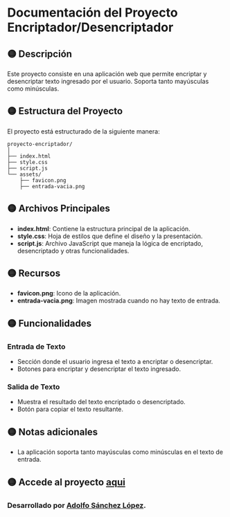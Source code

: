 # Documentación del Proyecto Encriptador/Desencriptador

## 🟡 Descripción
Este proyecto consiste en una aplicación web que permite encriptar y desencriptar texto ingresado por el usuario. Soporta tanto mayúsculas como minúsculas.

## 🟡 Estructura del Proyecto

El proyecto está estructurado de la siguiente manera:

```
proyecto-encriptador/
│
├── index.html
├── style.css
├── script.js
└── assets/
    ├── favicon.png
    ├── entrada-vacia.png
```

## 🟡 Archivos Principales
- **index.html**: Contiene la estructura principal de la aplicación.
- **style.css**: Hoja de estilos que define el diseño y la presentación.
- **script.js**: Archivo JavaScript que maneja la lógica de encriptado, desencriptado y otras funcionalidades.

## 🟡 Recursos
- **favicon.png**: Icono de la aplicación.
- **entrada-vacia.png**: Imagen mostrada cuando no hay texto de entrada.

## 🟡 Funcionalidades

### Entrada de Texto
- Sección donde el usuario ingresa el texto a encriptar o desencriptar.
- Botones para encriptar y desencriptar el texto ingresado.

### Salida de Texto
- Muestra el resultado del texto encriptado o desencriptado.
- Botón para copiar el texto resultante.

## 🟡 Notas adicionales
- La aplicación soporta tanto mayúsculas como minúsculas en el texto de entrada.

## 🟡 Accede al proyecto [aqui](https://adolfsan99.github.io/proyecto-encriptador/)

### Desarrollado por [Adolfo Sánchez López](https://github.com/Adolfsan99).



